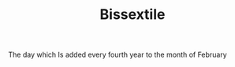 ---
title: Bissextile
permalink: "/definitions/bissextile.html"
body: The day which Is added every fourth year to the month of February
published_at: '2018-07-07'
layout: post
---